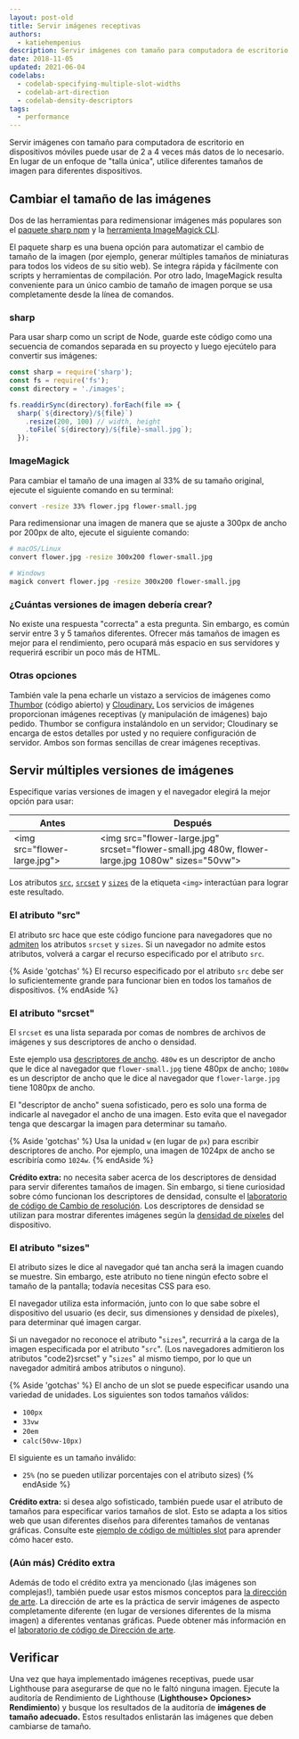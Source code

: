 ```yaml
---
layout: post-old
title: Servir imágenes receptivas
authors:
  - katiehempenius
description: Servir imágenes con tamaño para computadora de escritorio en dispositivos móviles puede usar de 2 a 4 veces más datos de lo necesario. En lugar de un enfoque de "talla única", utilice diferentes tamaños de imagen para diferentes dispositivos.
date: 2018-11-05
updated: 2021-06-04
codelabs:
  - codelab-specifying-multiple-slot-widths
  - codelab-art-direction
  - codelab-density-descriptors
tags:
  - performance
---
```


Servir imágenes con tamaño para computadora de escritorio en dispositivos móviles puede usar de 2 a 4 veces más datos de lo necesario. En lugar de un enfoque de "talla única", utilice diferentes tamaños de imagen para diferentes dispositivos.

## Cambiar el tamaño de las imágenes

Dos de las herramientas para redimensionar imágenes más populares son el [paquete sharp npm](https://www.npmjs.com/package/sharp) y la [herramienta ImageMagick CLI](https://www.imagemagick.org/script/index.php).

El paquete sharp es una buena opción para automatizar el cambio de tamaño de la imagen (por ejemplo, generar múltiples tamaños de miniaturas para todos los videos de su sitio web). Se integra rápida y fácilmente con scripts y herramientas de compilación. Por otro lado, ImageMagick resulta conveniente para un único cambio de tamaño de imagen porque se usa completamente desde la línea de comandos.

### sharp

Para usar sharp como un script de Node, guarde este código como una secuencia de comandos separada en su proyecto y luego ejecútelo para convertir sus imágenes:

```javascript
const sharp = require('sharp');
const fs = require('fs');
const directory = './images';

fs.readdirSync(directory).forEach(file => {
  sharp(`${directory}/${file}`)
    .resize(200, 100) // width, height
    .toFile(`${directory}/${file}-small.jpg`);
  });
```

### ImageMagick

Para cambiar el tamaño de una imagen al 33% de su tamaño original, ejecute el siguiente comando en su terminal:

```bash
convert -resize 33% flower.jpg flower-small.jpg
```

Para redimensionar una imagen de manera que se ajuste a 300px de ancho por 200px de alto, ejecute el siguiente comando:

```bash
# macOS/Linux
convert flower.jpg -resize 300x200 flower-small.jpg

# Windows
magick convert flower.jpg -resize 300x200 flower-small.jpg
```

### ¿Cuántas versiones de imagen debería crear?

No existe una respuesta "correcta" a esta pregunta. Sin embargo, es común servir entre 3 y 5 tamaños diferentes. Ofrecer más tamaños de imagen es mejor para el rendimiento, pero ocupará más espacio en sus servidores y requerirá escribir un poco más de HTML.

### Otras opciones

También vale la pena echarle un vistazo a servicios de imágenes como [Thumbor](https://github.com/thumbor/thumbor) (código abierto) y [Cloudinary.](https://cloudinary.com/) Los servicios de imágenes proporcionan imágenes receptivas (y manipulación de imágenes) bajo pedido. Thumbor se configura instalándolo en un servidor; Cloudinary se encarga de estos detalles por usted y no requiere configuración de servidor. Ambos son formas sencillas de crear imágenes receptivas.

## Servir múltiples versiones de imágenes

Especifique varias versiones de imagen y el navegador elegirá la mejor opción para usar:

<div class="w-table-wrapper">
  <table>
    <thead>
      <tr>
        <th><strong>Antes</strong></th>
        <th><strong>Después</strong></th>
      </tr>
    </thead>
    <tbody>
      <tr>
        <td>
          &lt;img src="flower-large.jpg"&gt;
        </td>
        <td>
          &lt;img src="flower-large.jpg" srcset="flower-small.jpg 480w,
          flower-large.jpg 1080w" sizes="50vw"&gt;
        </td>
      </tr>
    </tbody>
  </table>
</div>

Los atributos [`src`](https://developer.mozilla.org/docs/Web/HTML/Element/img#attr-src), [`srcset`](https://developer.mozilla.org/docs/Web/HTML/Element/img#attr-srcset) y [`sizes`](https://developer.mozilla.org/docs/Web/HTML/Element/img#attr-sizes) de la etiqueta `<img>` interactúan para lograr este resultado.

### El atributo "src"

El atributo src hace que este código funcione para navegadores que no [admiten](https://caniuse.com/#search=srcset) los atributos `srcset` y `sizes`. Si un navegador no admite estos atributos, volverá a cargar el recurso especificado por el atributo `src`.

{% Aside 'gotchas' %} El recurso especificado por el atributo `src` debe ser lo suficientemente grande para funcionar bien en todos los tamaños de dispositivos. {% endAside %}

### El atributo "srcset"

El `srcset` es una lista separada por comas de nombres de archivos de imágenes y sus descriptores de ancho o densidad.

Este ejemplo usa [descriptores de ancho](https://www.w3.org/TR/html5/semantics-embedded-content.html#width-descriptor). `480w` es un descriptor de ancho que le dice al navegador que `flower-small.jpg` tiene 480px de ancho; `1080w` es un descriptor de ancho que le dice al navegador que `flower-large.jpg` tiene 1080px de ancho.

El "descriptor de ancho" suena sofisticado, pero es solo una forma de indicarle al navegador el ancho de una imagen. Esto evita que el navegador tenga que descargar la imagen para determinar su tamaño.

{% Aside 'gotchas' %} Usa la unidad `w` (en lugar de `px`) para escribir descriptores de ancho. Por ejemplo, una imagen de 1024px de ancho se escribiría como `1024w`. {% endAside %}

**Crédito extra:** no necesita saber acerca de los descriptores de densidad para servir diferentes tamaños de imagen. Sin embargo, si tiene curiosidad sobre cómo funcionan los descriptores de densidad, consulte el [laboratorio de código de Cambio de resolución](/codelab-density-descriptors). Los descriptores de densidad se utilizan para mostrar diferentes imágenes según la [densidad de píxeles](https://en.wikipedia.org/wiki/Pixel_density) del dispositivo.

### El atributo "sizes"

El atributo sizes le dice al navegador qué tan ancha será la imagen cuando se muestre. Sin embargo, este atributo no tiene ningún efecto sobre el tamaño de la pantalla; todavía necesitas CSS para eso.

El navegador utiliza esta información, junto con lo que sabe sobre el dispositivo del usuario (es decir, sus dimensiones y densidad de píxeles), para determinar qué imagen cargar.

Si un navegador no reconoce el atributo "`sizes`", recurrirá a la carga de la imagen especificada por el atributo "`src`". (Los navegadores admitieron los atributos "code2}srcset" y "`sizes`" al mismo tiempo, por lo que un navegador admitirá ambos atributos o ninguno).

{% Aside 'gotchas' %} El ancho de un slot se puede especificar usando una variedad de unidades. Los siguientes son todos tamaños válidos:

- `100px`
- `33vw`
- `20em`
- `calc(50vw-10px)`

El siguiente es un tamaño inválido:

- `25%` (no se pueden utilizar porcentajes con el atributo sizes) {% endAside %}

**Crédito extra:** si desea algo sofisticado, también puede usar el atributo de tamaños para especificar varios tamaños de slot. Esto se adapta a los sitios web que usan diferentes diseños para diferentes tamaños de ventanas gráficas. Consulte este [ejemplo de código de múltiples slot](/codelab-specifying-multiple-slot-widths) para aprender cómo hacer esto.

### (Aún más) Crédito extra

Además de todo el crédito extra ya mencionado (¡las imágenes son complejas!), también puede usar estos mismos conceptos para [la dirección de arte](https://developer.mozilla.org/docs/Learn/HTML/Multimedia_and_embedding/Responsive_images#Art_direction). La dirección de arte es la práctica de servir imágenes de aspecto completamente diferente (en lugar de versiones diferentes de la misma imagen) a diferentes ventanas gráficas. Puede obtener más información en el [laboratorio de código de Dirección de arte](/codelab-art-direction).

## Verificar

Una vez que haya implementado imágenes receptivas, puede usar Lighthouse para asegurarse de que no le faltó ninguna imagen. Ejecute la auditoría de Rendimiento de Lighthouse (**Lighthouse&gt; Opciones&gt; Rendimiento**) y busque los resultados de la auditoría de **imágenes de tamaño adecuado.** Estos resultados enlistarán las imágenes que deben cambiarse de tamaño.
